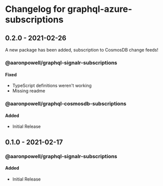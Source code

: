 # Changelog for graphql-azure-subscriptions

## 0.2.0 - 2021-02-26

A new package has been added, subscription to CosmosDB change feeds!

### @aaronpowell/graphql-signalr-subscriptions

#### Fixed

- TypeScript definitions weren't working
- Missing readme

### @aaronpowell/graphql-cosmosdb-subscriptions

#### Added

- Initial Release

## 0.1.0 - 2021-02-17

### @aaronpowell/graphql-signalr-subscriptions

#### Added

- Initial Release
